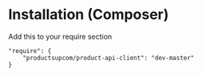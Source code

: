 # Installation (Composer)

Add this to your require section

```
"require": {
    "productsupcom/product-api-client": "dev-master"
}
```

